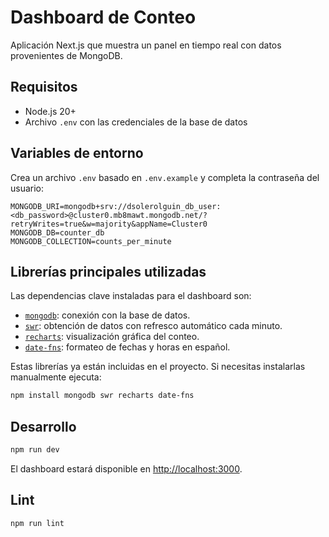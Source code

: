 # Dashboard de Conteo

Aplicación Next.js que muestra un panel en tiempo real con datos provenientes de MongoDB.

## Requisitos

- Node.js 20+
- Archivo `.env` con las credenciales de la base de datos

## Variables de entorno

Crea un archivo `.env` basado en `.env.example` y completa la contraseña del usuario:

```env
MONGODB_URI=mongodb+srv://dsolerolguin_db_user:<db_password>@cluster0.mb8mawt.mongodb.net/?retryWrites=true&w=majority&appName=Cluster0
MONGODB_DB=counter_db
MONGODB_COLLECTION=counts_per_minute
```

## Librerías principales utilizadas

Las dependencias clave instaladas para el dashboard son:

- [`mongodb`](https://www.npmjs.com/package/mongodb): conexión con la base de datos.
- [`swr`](https://swr.vercel.app/): obtención de datos con refresco automático cada minuto.
- [`recharts`](https://recharts.org/en-US/): visualización gráfica del conteo.
- [`date-fns`](https://date-fns.org/): formateo de fechas y horas en español.

Estas librerías ya están incluidas en el proyecto. Si necesitas instalarlas manualmente ejecuta:

```bash
npm install mongodb swr recharts date-fns
```

## Desarrollo

```bash
npm run dev
```

El dashboard estará disponible en [http://localhost:3000](http://localhost:3000).

## Lint

```bash
npm run lint
```
